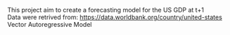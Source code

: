 This project aim to create a forecasting model for the US GDP at t+1 \
Data were retrived from: https://data.worldbank.org/country/united-states
Vector Autoregressive Model
